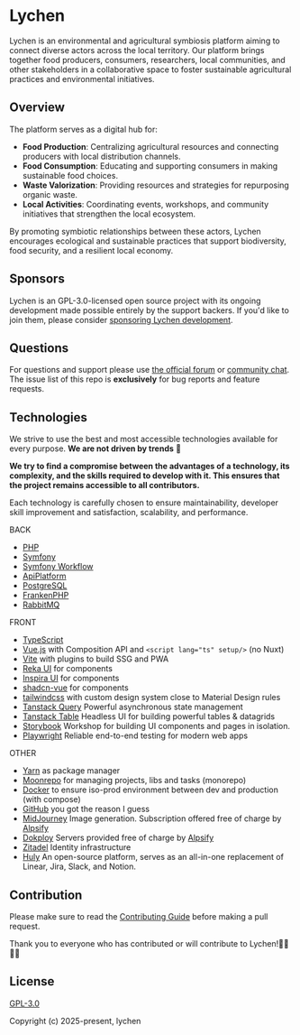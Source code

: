 # Lychen

Lychen is an environmental and agricultural symbiosis platform aiming to connect diverse actors across the local territory. Our platform brings together food producers, consumers, researchers, local communities, and other stakeholders in a collaborative space to foster sustainable agricultural practices and environmental initiatives.

## Overview

The platform serves as a digital hub for:

- **Food Production**: Centralizing agricultural resources and connecting producers with local distribution channels.
- **Food Consumption**: Educating and supporting consumers in making sustainable food choices.
- **Waste Valorization**: Providing resources and strategies for repurposing organic waste.
- **Local Activities**: Coordinating events, workshops, and community initiatives that strengthen the local ecosystem.

By promoting symbiotic relationships between these actors, Lychen encourages ecological and sustainable practices that support biodiversity, food security, and a resilient local economy.

## Sponsors

Lychen is an GPL-3.0-licensed open source project with its ongoing development made possible entirely by the support backers. If you'd like to join them, please consider [sponsoring Lychen development](https://github.com/sponsors/lychen-lab).

## Questions

For questions and support please use [the official forum](https://github.com/lychen-lab/lychen/discussions) or [community chat](https://discord.gg/FSMbXt5gr4). The issue list of this repo is **exclusively** for bug reports and feature requests.

## Technologies

We strive to use the best and most accessible technologies available for every purpose. **We are not driven by trends** 🦄

**We try to find a compromise between the advantages of a technology, its complexity, and the skills required to develop with it. This ensures that the project remains accessible to all contributors.**

Each technology is carefully chosen to ensure maintainability, developer skill improvement and satisfaction, scalability, and performance.

BACK

- [PHP](https://www.php.net/)
- [Symfony](https://symfony.com/)
- [Symfony Workflow](https://symfony.com/doc/current/components/workflow.html)
- [ApiPlatform](https://api-platform.com/)
- [PostgreSQL](https://www.postgresql.org/)
- [FrankenPHP](https://frankenphp.dev/)
- [RabbitMQ](https://www.rabbitmq.com/)

FRONT

- [TypeScript](https://www.typescriptlang.org/)
- [Vue.js](https://vuejs.org/) with Composition API and `<script lang="ts" setup/>` (no Nuxt)
- [Vite](https://vite.dev/) with plugins to build SSG and PWA
- [Reka UI](https://reka-ui.com/) for components
- [Inspira UI](https://inspira-ui.com/) for components
- [shadcn-vue](https://www.shadcn-vue.com/) for components
- [tailwindcss](https://tailwindcss.com/) with custom design system close to Material Design rules
- [Tanstack Query](https://tanstack.com/query/latest) Powerful asynchronous state management
- [Tanstack Table](https://tanstack.com/table/latest) Headless UI for building powerful tables & datagrids
- [Storybook](https://storybook.js.org/) Workshop for building UI components and pages in isolation.
- [Playwright](https://playwright.dev/) Reliable end-to-end testing for modern web apps

OTHER

- [Yarn](https://yarnpkg.com/) as package manager
- [Moonrepo](https://moonrepo.dev/) for managing projects, libs and tasks (monorepo)
- [Docker](https://www.docker.com/) to ensure iso-prod environment between dev and production (with compose)
- [GitHub](https://github.com/) you got the reason I guess
- [MidJourney](https://www.midjourney.com/) Image generation. Subscription offered free of charge by [Alpsify](https://alpsify.com/)
- [Dokploy](https://dokploy.com/) Servers provided free of charge by [Alpsify](https://alpsify.com/)
- [Zitadel](https://zitadel.com/) Identity infrastructure
- [Huly](https://huly.io/) An open-source platform, serves as an all-in-one replacement of Linear, Jira, Slack, and Notion.

## Contribution

Please make sure to read the [Contributing Guide](https://github.com/lychen-lab/lychen/tree/main?tab=contributing-ov-file) before making a pull request.

Thank you to everyone who has contributed or will contribute to Lychen!🙏🏽🫰🏽

## License

[GPL-3.0](https://github.com/lychen-lab/lychen?tab=GPL-3.0-1-ov-file)

Copyright (c) 2025-present, lychen
